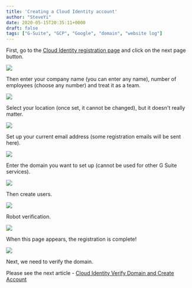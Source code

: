 ```yaml
---
title: 'Creating a Cloud Identity account'
author: "SteveYi"
date: 2020-05-15T20:35:11+0000
draft: false
tags: ["G-Suite", "GCP", "Google", "domain", "website log"]
---
```


First, go to the [Cloud Identity registration page](https://gsuite.google.com/signup/gcpidentity/welcome) and click on the next page button.

![](https://static-a1.steveyi.net/media/blog/2020051520063750.png)

Then enter your company name (you can enter any name), number of employees (choose any number) and treat it as a team.

![](https://static-a1.steveyi.net/media/blog/2020051520064943.png)

Select your location (once set, it cannot be changed), but it doesn't really matter.

![](https://static-a1.steveyi.net/media/blog/2020051520070636.png)

Set up your current email address (some registration emails will be sent here).

![](https://static-a1.steveyi.net/media/blog/2020051520072596.png)

Enter the domain you want to set up (cannot be used for other G Suite services).

![](https://static-a1.steveyi.net/media/blog/2020051520074395.png)

Then create users.

![](https://static-a1.steveyi.net/media/blog/2020051520083976.png)

Robot verification.

![](https://static-a1.steveyi.net/media/blog/2020051520085633.png)

When this page appears, the registration is complete!

![](https://static-a1.steveyi.net/media/blog/2020051520091652.png)

Next, we need to verify the domain.

Please see the next article - [Cloud Identity Verify Domain and Create Account](https://blog.steveyi.net/cloud-identity-setting/)
